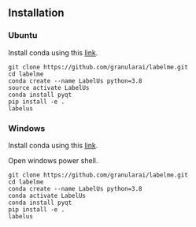 ## Installation 

### Ubuntu
Install conda using this [link](https://docs.anaconda.com/anaconda/install/linux/).

```
git clone https://github.com/granularai/labelme.git
cd labelme
conda create --name LabelUs python=3.8
source activate LabelUs
conda install pyqt
pip install -e .
labelus
```

### Windows
Install conda using this [link](https://docs.conda.io/projects/conda/en/latest/user-guide/install/windows.html).

Open windows power shell.
```
git clone https://github.com/granularai/labelme.git
cd labelme
conda create --name LabelUs python=3.8
conda activate LabelUs
conda install pyqt
pip install -e .
labelus
```
